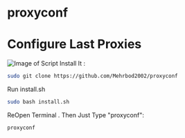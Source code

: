 # proxyconf
# Configure Last Proxies
![Image of Script](https://github.com/mehrbod2002/proxyconf/img.png)
Install It :
```bash
sudo git clone https://github.com/Mehrbod2002/proxyconf
```
Run install.sh
```bash
sudo bash install.sh
```
ReOpen Terminal . Then Just Type "proxyconf":
```bash
proxyconf
```
